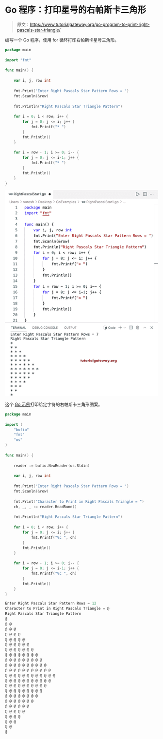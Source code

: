 # Go 程序：打印星号的右帕斯卡三角形

> 原文：<https://www.tutorialgateway.org/go-program-to-print-right-pascals-star-triangle/>

编写一个 Go 程序，使用 for 循环打印右帕斯卡星号三角形。

```go
package main

import "fmt"

func main() {

	var i, j, row int

	fmt.Print("Enter Right Pascals Star Pattern Rows = ")
	fmt.Scanln(&row)

	fmt.Println("Right Pascals Star Triangle Pattern")

	for i = 0; i < row; i++ {
		for j = 0; j <= i; j++ {
			fmt.Printf("* ")
		}
		fmt.Println()
	}

	for i = row - 1; i >= 0; i-- {
		for j = 0; j <= i-1; j++ {
			fmt.Printf("* ")
		}
		fmt.Println()
	}
}
```

![Go Program to Print Right Pascals Star Triangle](img/283760b5656e734408ca736c8b220e82.png)

这个 [Go 示例](https://www.tutorialgateway.org/go-programs/)打印给定字符的右帕斯卡三角形图案。

```go
package main

import (
	"bufio"
	"fmt"
	"os"
)

func main() {

	reader := bufio.NewReader(os.Stdin)

	var i, j, row int

	fmt.Print("Enter Right Pascals Star Pattern Rows = ")
	fmt.Scanln(&row)

	fmt.Print("Character to Print in Right Pascals Triangle = ")
	ch, _, _ := reader.ReadRune()

	fmt.Println("Right Pascals Star Triangle Pattern")

	for i = 0; i < row; i++ {
		for j = 0; j <= i; j++ {
			fmt.Printf("%c ", ch)
		}
		fmt.Println()
	}

	for i = row - 1; i >= 0; i-- {
		for j = 0; j <= i-1; j++ {
			fmt.Printf("%c ", ch)
		}
		fmt.Println()
	}
}
```

```go
Enter Right Pascals Star Pattern Rows = 12
Character to Print in Right Pascals Triangle = @
Right Pascals Star Triangle Pattern
@ 
@ @ 
@ @ @ 
@ @ @ @ 
@ @ @ @ @ 
@ @ @ @ @ @ 
@ @ @ @ @ @ @ 
@ @ @ @ @ @ @ @ 
@ @ @ @ @ @ @ @ @ 
@ @ @ @ @ @ @ @ @ @ 
@ @ @ @ @ @ @ @ @ @ @ 
@ @ @ @ @ @ @ @ @ @ @ @ 
@ @ @ @ @ @ @ @ @ @ @ 
@ @ @ @ @ @ @ @ @ @ 
@ @ @ @ @ @ @ @ @ 
@ @ @ @ @ @ @ @ 
@ @ @ @ @ @ @ 
@ @ @ @ @ @ 
@ @ @ @ @ 
@ @ @ @ 
@ @ @ 
@ @ 
@ 
```